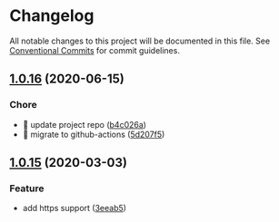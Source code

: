 # Changelog

All notable changes to this project will be documented in this file. See
[Conventional Commits](https://conventionalcommits.org) for commit guidelines.

## [1.0.16](https://github.com/ng-apimock/base-client/compare/v1.0.15...v1.0.16) (2020-06-15)


### Chore
* 🤖 update project repo  ([b4c026a](https://github.com/ng-apimock/base-client/commit/b4c026a970a31cbc257a6ca2a2e4eab7e7a6a0a9))
* 🎡 migrate to github-actions ([5d207f5](https://github.com/ng-apimock/base-client/commit/5d207f5b177451c02829d7a30199795f7c697914))

## [1.0.15](https://github.com/ng-apimock/base-client/compare/v1.0.14...v1.0.15) (2020-03-03)

### Feature
* add https support ([3eeab5](https://github.com/ng-apimock/base-client/commit/3eeab54bbe8eb680c56f2a2751916129af57e55d))
